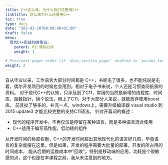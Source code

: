 ```yaml
---
title: C++这么难，为什么我们还要用C++
linktitle: 这么难为什么还要用C++
toc: true
type: docs
date: "202-03-30T00:00:00+01:00"
draft: false
menu:
  现代C++实战30讲笔记:
    parent: 01:课前必读
    weight: 1

# Prev/next pager order (if `docs_section_pager` enabled in `params.toml`)
weight: 2
---
```


自从毕业以来，工作语言大部分时间都是 C++，书呢屯了很多，也不能纯说是屯着，偶尔开发项目的时候也会用到。相对于电子书来说，个人还是习惯查阅纸质的资料。
对于现代C++的认知，只涉及到了C11，常用的当然是新增的线程库、时间库、函数指针，换个说法，用上了C11，对于大部分人来说，就能放弃使用boost库。
前言扯了够多的，补充一点，windows上，需要升级编译器 visual studio 到 2015 update3 才能比较完整的支持C11语法。
针对开篇词的概述：

* 现代的程序开发中，不再仅仅是停留在某种语言，而是多种语言混合使用
* C++适用于编写高性能，低功耗的组件

从开发时间的角度权衡，C++的开发时间超出其他现代化的语言好几倍，毕竟语言的复杂度摆在这里。但是如果，开发的程序需要大批量的部署，开发的所占用的时间成本，
能从后期的运维成本中"回收"。特别是移动端的应用，功耗是个很敏感的点，这个也是在本课程之前，我从未注意到的地方。
